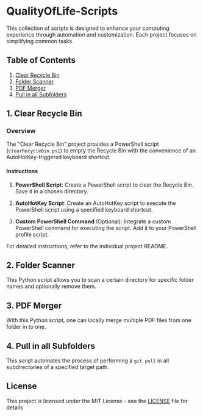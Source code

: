 # QualityOfLife-Scripts

This collection of scripts is designed to enhance your computing experience through automation and customization. Each project focuses on simplifying common tasks.

## Table of Contents

1. [Clear Recycle Bin](#1-clear-recycle-bin)
2. [Folder Scanner](#2-folder-scanner)
3. [PDF Merger](#3-pdf-merger)
4. [Pull in all Subfolders](#4-pull-in-all-subfolders)

## 1. Clear Recycle Bin

### Overview

The "Clear Recycle Bin" project provides a PowerShell script (`clearRecycleBin.ps1`) to empty the Recycle Bin with the convenience of an AutoHotKey-triggered keyboard shortcut.

#### Instructions

1. **PowerShell Script**: Create a PowerShell script to clear the Recycle Bin. Save it in a chosen directory.

2. **AutoHotKey Script**: Create an AutoHotKey script to execute the PowerShell script using a specified keyboard shortcut.

3. **Custom PowerShell Command** (Optional): Integrate a custom PowerShell command for executing the script. Add it to your PowerShell profile script.

For detailed instructions, refer to the individual project README.

## 2. Folder Scanner

This Python script allows you to scan a certain directory for specific folder names and optionally remove them.

## 3. PDF Merger

With this Python script, one can locally merge multiple PDF files from one folder in to one.

## 4. Pull in all Subfolders

This script automates the process of performing a `git pull` in all subdirectories of a specified target path.

## License

This project is licensed under the MIT License - see the [LICENSE](LICENSE) file for details
